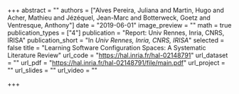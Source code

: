 +++
abstract = ""
authors = ["Alves Pereira, Juliana and Martin, Hugo and Acher, Mathieu and Jézéquel, Jean-Marc and Botterweck, Goetz and Ventresque, Anthony"]
date = "2019-06-01"
image_preview = ""
math = true
publication_types = ["4"]
publication = "Report: Univ Rennes, Inria, CNRS, IRISA"
publication_short = "In *Univ Rennes, Inria, CNRS, IRISA*"
selected = false
title = "Learning Software Configuration Spaces: A Systematic Literature Review"
url_code = "https://hal.inria.fr/hal-02148791"
url_dataset = ""
url_pdf = "https://hal.inria.fr/hal-02148791/file/main.pdf"
url_project = ""
url_slides = ""
url_video = ""

+++
